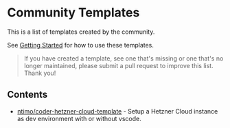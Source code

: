 # Community Templates

This is a list of templates created by the community.

See [Getting Started](./README.md#getting-started) for how to use these templates.

> If you have created a template, see one that's missing or one that's no longer
maintained, please submit a pull request to improve this list. Thank you!

## Contents

- [ntimo/coder-hetzner-cloud-template](https://github.com/ntimo/coder-hetzner-cloud-template) - Setup a Hetzner Cloud instance as dev environment with or without vscode.

